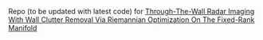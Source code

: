 Repo (to be updated with latest code) for [Through-The-Wall Radar Imaging With Wall Clutter Removal Via Riemannian Optimization On The Fixed-Rank Manifold
](https://ieeexplore.ieee.org/abstract/document/10445908)
